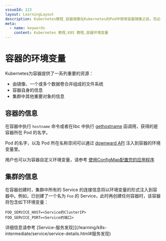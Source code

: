 ```yaml
---
vssueId: 123
layout: LearningLayout
description: Kubernetes教程_容器镜像在Kubernetes的Pod中使用容器镜像之前，您必须将其推送到一个镜像仓库（或者使用仓库中已经有的容器镜像）。在 Kubernetes 的 Pod 定义中定义容器时，必须指定容器所使用的镜像，容器中的image字段支持与docker命令一样的语法，包括私有镜像仓库和标签。
meta:
  - name: keywords
    content: Kubernetes 教程,K8S 教程,容器环境变量
---
```


# 容器的环境变量

Kubernetes为容器提供了一系列重要的资源：
* 由镜像、一个或多个数据卷合并组成的文件系统
* 容器自身的信息
* 集群中其他重要对象的信息

## 容器的信息

在容器中执行 `hostname` 命令或者在libc 中执行 [gethostname](http://man7.org/linux/man-pages/man2/gethostname.2.html) 函调用，获得的是容器所在 Pod 的名字。

Pod 的名字，以及 Pod 所在名称空间可以通过 [downward API](https://kubernetes.io/docs/tasks/inject-data-application/downward-api-volume-expose-pod-information/) 注入到容器的环境变量里。

用户也可以为容器自定义环境变量，请参考 [使用ConfigMap配置您的应用程序](/learning/k8s-intermediate/config/config-map.html)

## 集群的信息

在容器创建时，集群中所有的 Service 的连接信息将以环境变量的形式注入到容器中。例如，已创建了一个名为 `Foo` 的 Service，此时再创建任何容器时，该容器将包含如下环境变量：

```
FOO_SERVICE_HOST=<Service的ClusterIP>
FOO_SERVICE_PORT=<Service的端口>
```

详细信息请参考 [Service-服务发现]](/learning/k8s-intermediate/service/service-details.html#服务发现)
